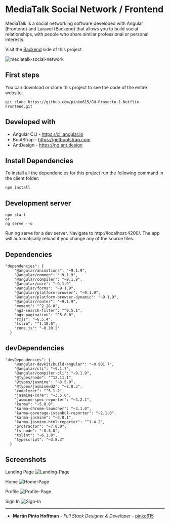 # MediaTalk Social Network / Frontend
MediaTalk is a social networking software developed with Angular (Frontend) and Laravel (Backend) that allows you to build social relationships, with people who share similar professional or personal interests.

Visit the [Backend](https://github.com/pinko615) side of this project

![mediatalk-social-network](http://pink0.online/main-i.jpg)

## First steps
You can download or clone this project to see the code of the entire website.
```
git clone https://github.com/pinko615/GH-Proyecto-1-Netflix-Frontend.git
```

## Developed with
* Angular CLI - https://cli.angular.io
* BootStrap - https://getbootstrap.com
* AntDesign - https://ng.ant.design

## Install Dependencies
To install all the dependencies for this project run the following command in the client folder:
```
npm install
```
## Development server
```
npm start
or
ng serve --o
```
Run ng serve for a dev server. Navigate to http://localhost:4200/. The app will automatically reload if you change any of the source files.

## Dependencies
```
"dependencies": {
    "@angular/animations": "~9.1.9",
    "@angular/common": "~9.1.9",
    "@angular/compiler": "~9.1.9",
    "@angular/core": "~9.1.9",
    "@angular/forms": "~9.1.9",
    "@angular/platform-browser": "~9.1.9",
    "@angular/platform-browser-dynamic": "~9.1.9",
    "@angular/router": "~9.1.9",
    "moment": "^2.26.0",
    "ng2-search-filter": "^0.5.1",
    "ngx-pagination": "^5.0.0",
    "rxjs": "~6.5.4",
    "tslib": "^1.10.0",
    "zone.js": "~0.10.2"
  }
```

## devDependencies
```
"devDependencies": {
    "@angular-devkit/build-angular": "~0.901.7",
    "@angular/cli": "~9.1.7",
    "@angular/compiler-cli": "~9.1.9",
    "@types/node": "^12.11.1",
    "@types/jasmine": "~3.5.0",
    "@types/jasminewd2": "~2.0.3",
    "codelyzer": "^5.1.2",
    "jasmine-core": "~3.5.0",
    "jasmine-spec-reporter": "~4.2.1",
    "karma": "~5.0.0",
    "karma-chrome-launcher": "~3.1.0",
    "karma-coverage-istanbul-reporter": "~2.1.0",
    "karma-jasmine": "~3.0.1",
    "karma-jasmine-html-reporter": "^1.4.2",
    "protractor": "~7.0.0",
    "ts-node": "~8.3.0",
    "tslint": "~6.1.0",
    "typescript": "~3.8.3"
  }
```

## Screenshots

Landing Page
![Landing-Page](http://pink0.online/landing-2.png)

Home
![Home-Page](http://pink0.online/profile-3.png)

Profile
![Profile-Page](http://pink0.online/profile-2.png)

Sign In
![Sign-In](http://pink0.online/login-2.png)

---
* **Martín Pinto Hoffman** - *Full Stack Designer & Developer* - [pinko615](https://github.com/pinko615)
